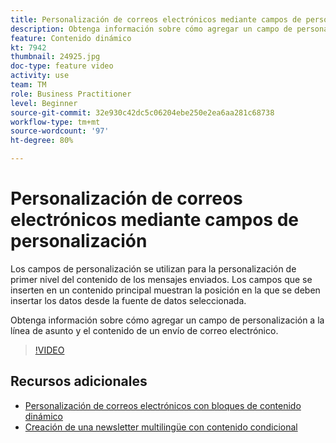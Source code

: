 ```yaml
---
title: Personalización de correos electrónicos mediante campos de personalización
description: Obtenga información sobre cómo agregar un campo de personalización a la línea de asunto y el contenido de un envío de correo electrónico.
feature: Contenido dinámico
kt: 7942
thumbnail: 24925.jpg
doc-type: feature video
activity: use
team: TM
role: Business Practitioner
level: Beginner
source-git-commit: 32e930c42dc5c06204ebe250e2ea6aa281c68738
workflow-type: tm+mt
source-wordcount: '97'
ht-degree: 80%

---
```



# Personalización de correos electrónicos mediante campos de personalización

Los campos de personalización se utilizan para la personalización de primer nivel del contenido de los mensajes enviados. Los campos que se inserten en un contenido principal muestran la posición en la que se deben insertar los datos desde la fuente de datos seleccionada.

Obtenga información sobre cómo agregar un campo de personalización a la línea de asunto y el contenido de un envío de correo electrónico.

>[!VIDEO](https://video.tv.adobe.com/v/24925?quality=12)

## Recursos adicionales

* [Personalización de correos electrónicos con bloques de contenido dinámico](/help/content-creation/personalize-using-dynamic-content-blocks.md)
* [Creación de una newsletter multilingüe con contenido condicional](/help/content-creation/create-a-multilingual-newsletter-using-conditional-content.md)
